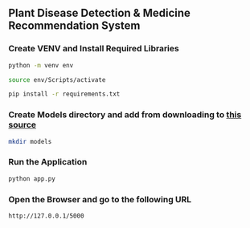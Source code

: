 ## Plant Disease Detection & Medicine Recommendation System


### Create VENV and Install Required Libraries
```bash
python -m venv env
```

```bash
source env/Scripts/activate
```

```bash
pip install -r requirements.txt
```

### Create Models directory and add from downloading to [this source]()

```bash
mkdir models
```

### Run the Application

```bash
python app.py
```

### Open the Browser and go to the following URL

```bash
http://127.0.0.1/5000
```

